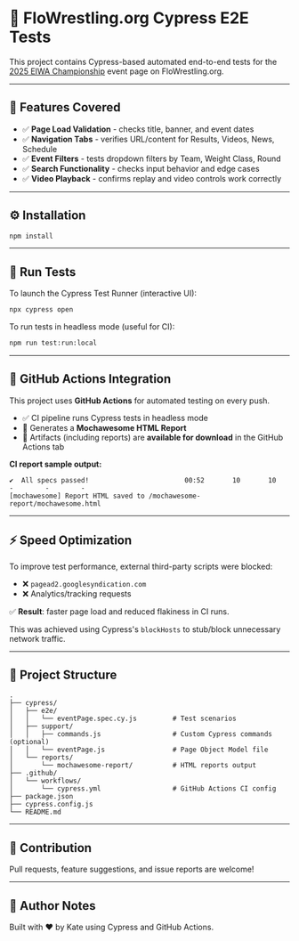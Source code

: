 # 🧪 FloWrestling.org Cypress E2E Tests

This project contains Cypress-based automated end-to-end tests for the [2025 EIWA Championship](https://www.flowrestling.org/events/12932757-2025-eiwa-championship) event page on FloWrestling.org.

---

## 📌 Features Covered

- ✅ **Page Load Validation** - checks title, banner, and event dates
- ✅ **Navigation Tabs** - verifies URL/content for Results, Videos, News, Schedule
- ✅ **Event Filters** - tests dropdown filters by Team, Weight Class, Round
- ✅ **Search Functionality** - checks input behavior and edge cases
- ✅ **Video Playback** - confirms replay and video controls work correctly

---

## ⚙️ Installation

```bash
npm install
```

---

## 🚀 Run Tests

To launch the Cypress Test Runner (interactive UI):

```bash
npx cypress open
```

To run tests in headless mode (useful for CI):

```bash
npm run test:run:local
```

---

## 🧪 GitHub Actions Integration

This project uses **GitHub Actions** for automated testing on every push.

- ✅ CI pipeline runs Cypress tests in headless mode
- 🧾 Generates a **Mochawesome HTML Report**
- 📎 Artifacts (including reports) are **available for download** in the GitHub Actions tab

**CI report sample output:**

```
✔  All specs passed!                        00:52       10       10        -        -        -
[mochawesome] Report HTML saved to /mochawesome-report/mochawesome.html
```

---

## ⚡ Speed Optimization

To improve test performance, external third-party scripts were blocked:

- ❌ `pagead2.googlesyndication.com`
- ❌ Analytics/tracking requests

✅ **Result**: faster page load and reduced flakiness in CI runs.

This was achieved using Cypress's `blockHosts` to stub/block unnecessary network traffic.

---

## 📁 Project Structure

```plaintext
.
├── cypress/
│   ├── e2e/
│   │   └── eventPage.spec.cy.js         # Test scenarios
│   ├── support/
│   │   ├── commands.js                  # Custom Cypress commands (optional)
│   │   └── eventPage.js                 # Page Object Model file
│   └── reports/
│       └── mochawesome-report/          # HTML reports output
├── .github/
│   └── workflows/
│       └── cypress.yml                  # GitHub Actions CI config
├── package.json
├── cypress.config.js
└── README.md
```

---

## 🙌 Contribution

Pull requests, feature suggestions, and issue reports are welcome!

---

## 🧠 Author Notes

Built with ❤️ by Kate using Cypress and GitHub Actions.
